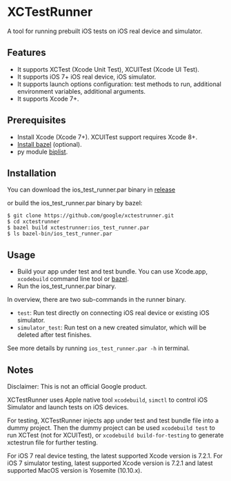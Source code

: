 # XCTestRunner
A tool for running prebuilt iOS tests on iOS real device and simulator.

## Features
- It supports XCTest (Xcode Unit Test), XCUITest (Xcode UI Test).
- It supports iOS 7+ iOS real device, iOS simulator.
- It supports launch options configuration: test methods to run, additional
environment variables, additional arguments.
- It supports Xcode 7+.

## Prerequisites
- Install Xcode (Xcode 7+). XCUITest support requires Xcode 8+.
- [Install bazel](https://docs.bazel.build/install.html) (optional).
- py module [biplist](https://github.com/wooster/biplist).

## Installation
You can download the ios_test_runner.par binary in [release](https://github.com/google/xctestrunner/releases)

or build the ios_test_runner.par binary by bazel:
```
$ git clone https://github.com/google/xctestrunner.git
$ cd xctestrunner
$ bazel build xctestrunner:ios_test_runner.par
$ ls bazel-bin/ios_test_runner.par
```

## Usage
- Build your app under test and test bundle. You can use Xcode.app,
`xcodebuild` command line tool or [bazel](https://github.com/bazelbuild/bazel).
- Run the ios_test_runner.par binary.

In overview, there are two sub-commands in the runner binary.
- `test`: Run test directly on connecting iOS real device or existing iOS
simulator.
- `simulator_test`: Run test on a new created simulator, which will be deleted
after test finishes.

See more details by running `ios_test_runner.par -h` in terminal.

## Notes

Disclaimer: This is not an official Google product.

XCTestRunner uses Apple native tool `xcodebuild`, `simctl` to control iOS
Simulator and launch tests on iOS devices.

For testing, XCTestRunner injects app under test and test bundle file into a
dummy project. Then the dummy project can be used `xcodebuild test` to run
XCTest (not for XCUITest), or `xcodebuild build-for-testing` to generate
xctestrun file for further testing.

For iOS 7 real device testing, the latest supported Xcode version is 7.2.1.
For iOS 7 simulator testing, latest supported Xcode version is 7.2.1 and latest
supported MacOS version is Yosemite (10.10.x).
